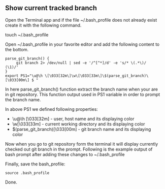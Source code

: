 ## Show current tracked branch

Open the Terminal app and if the file ~/.bash_profile does not already exist create it with the following command.

touch ~/.bash_profile

Open ~/.bash_profile in your favorite editor and add the following content to the bottom.
```
parse_git_branch() {
     git branch 2> /dev/null | sed -e '/^[^*]/d' -e 's/* \(.*\)/ (\1)/'
}
export PS1="\u@\h \[\033[32m\]\w\[\033[33m\]\$(parse_git_branch)\[\033[00m\] $ "
```
In here parse_git_branch() function extract the branch name when your are in git repository. This function output used in PS1 variable in order to prompt the branch name.

In above PS1 we defined following properties:
* \u@\h \[\033[32m\] - user, host name and its displaying color
* \w\[\033[33m\] - current working directory and its displaying color
* \$(parse_git_branch)\[\033[00m\] - git branch name and its displaying color

Now when you go to git repository form the terminal it will display currently checked out git branch in the prompt. Following is the example output of bash prompt after adding these changes to ~/.bash_profile

Finally, save the bash_profile:
```
source .bash_profile
```
Done.
